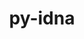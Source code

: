 ---
title: "py-idna"
layout: cache
categories: [package, v0.19]
meta: {"versions": ["3.4"], "compilers": ["gcc@=11.1.0", "gcc@=7.3.1", "gcc@=7.5.0", "oneapi@=2022.1.0"], "oss": ["amzn2", "ubuntu18.04", "ubuntu20.04"], "platforms": ["linux"], "targets": ["aarch64", "neoverse_n1", "x86_64", "x86_64_v3"], "stacks": ["aws-isc", "aws-isc-aarch64", "data-vis-sdk", "e4s", "e4s-oneapi", "ml-cpu", "ml-cuda", "ml-rocm"], "num_specs": 9, "num_specs_by_stack": {"aws-isc-aarch64": 2, "ml-cuda": 2, "ml-cpu": 2, "ml-rocm": 1, "aws-isc": 1, "data-vis-sdk": 1, "e4s": 2, "e4s-oneapi": 1}}
spec_details: [{"hash": "dd2gvpahehifqvkih4ktfct2ldgf5ja5", "compiler": "gcc@=7.3.1", "versions": ["3.4"], "os": "amzn2", "platform": "linux", "target": "aarch64", "variants": ["build_system=python_pip"], "stacks": ["aws-isc-aarch64"], "size": "-", "tarball": "https://binaries.spack.io/releases/v0.19/build_cache/linux-amzn2-aarch64/gcc-7.3.1/py-idna-3.4/linux-amzn2-aarch64-gcc-7.3.1-py-idna-3.4-dd2gvpahehifqvkih4ktfct2ldgf5ja5.spack"}, {"hash": "zqsvuycnxnloxzrc6jjdojindnq2rvcm", "compiler": "gcc@=7.3.1", "versions": ["3.4"], "os": "amzn2", "platform": "linux", "target": "neoverse_n1", "variants": ["build_system=python_pip"], "stacks": ["aws-isc-aarch64"], "size": "-", "tarball": "https://binaries.spack.io/releases/v0.19/build_cache/linux-amzn2-neoverse_n1/gcc-7.3.1/py-idna-3.4/linux-amzn2-neoverse_n1-gcc-7.3.1-py-idna-3.4-zqsvuycnxnloxzrc6jjdojindnq2rvcm.spack"}, {"hash": "cw2wnrvx3emv4uqjfbfg4jpxudazq3bd", "compiler": "gcc@=7.3.1", "versions": ["3.4"], "os": "amzn2", "platform": "linux", "target": "x86_64_v3", "variants": ["build_system=python_pip"], "stacks": ["ml-cuda", "ml-cpu", "ml-rocm"], "size": "-", "tarball": "https://binaries.spack.io/releases/v0.19/build_cache/linux-amzn2-x86_64_v3/gcc-7.3.1/py-idna-3.4/linux-amzn2-x86_64_v3-gcc-7.3.1-py-idna-3.4-cw2wnrvx3emv4uqjfbfg4jpxudazq3bd.spack"}, {"hash": "hyvvchw76mcbiwulvmuwpqoit5uk5f7n", "compiler": "gcc@=7.3.1", "versions": ["3.4"], "os": "amzn2", "platform": "linux", "target": "x86_64_v3", "variants": ["build_system=python_pip"], "stacks": ["aws-isc"], "size": "-", "tarball": "https://binaries.spack.io/releases/v0.19/build_cache/linux-amzn2-x86_64_v3/gcc-7.3.1/py-idna-3.4/linux-amzn2-x86_64_v3-gcc-7.3.1-py-idna-3.4-hyvvchw76mcbiwulvmuwpqoit5uk5f7n.spack"}, {"hash": "kzxvw6a7e6wblqyxd5a7n5awb6ewrm4w", "compiler": "gcc@=7.3.1", "versions": ["3.4"], "os": "amzn2", "platform": "linux", "target": "x86_64_v3", "variants": ["build_system=python_pip"], "stacks": ["ml-cuda", "ml-cpu"], "size": "-", "tarball": "https://binaries.spack.io/releases/v0.19/build_cache/linux-amzn2-x86_64_v3/gcc-7.3.1/py-idna-3.4/linux-amzn2-x86_64_v3-gcc-7.3.1-py-idna-3.4-kzxvw6a7e6wblqyxd5a7n5awb6ewrm4w.spack"}, {"hash": "msrhortbuaczcxglqoaztpxfjlyhlnfx", "compiler": "gcc@=7.5.0", "versions": ["3.4"], "os": "ubuntu18.04", "platform": "linux", "target": "x86_64", "variants": ["build_system=python_pip"], "stacks": ["data-vis-sdk"], "size": "-", "tarball": "https://binaries.spack.io/releases/v0.19/build_cache/linux-ubuntu18.04-x86_64/gcc-7.5.0/py-idna-3.4/linux-ubuntu18.04-x86_64-gcc-7.5.0-py-idna-3.4-msrhortbuaczcxglqoaztpxfjlyhlnfx.spack"}, {"hash": "gnpknch3g6jo7icm6wbt65oc5erzzihi", "compiler": "gcc@=11.1.0", "versions": ["3.4"], "os": "ubuntu20.04", "platform": "linux", "target": "x86_64", "variants": ["build_system=python_pip"], "stacks": ["e4s"], "size": "-", "tarball": "https://binaries.spack.io/releases/v0.19/build_cache/linux-ubuntu20.04-x86_64/gcc-11.1.0/py-idna-3.4/linux-ubuntu20.04-x86_64-gcc-11.1.0-py-idna-3.4-gnpknch3g6jo7icm6wbt65oc5erzzihi.spack"}, {"hash": "kdlhi6kkwwcgjozdjhuagvlyyuvo6kzy", "compiler": "gcc@=11.1.0", "versions": ["3.4"], "os": "ubuntu20.04", "platform": "linux", "target": "x86_64", "variants": ["build_system=python_pip"], "stacks": ["e4s"], "size": "-", "tarball": "https://binaries.spack.io/releases/v0.19/build_cache/linux-ubuntu20.04-x86_64/gcc-11.1.0/py-idna-3.4/linux-ubuntu20.04-x86_64-gcc-11.1.0-py-idna-3.4-kdlhi6kkwwcgjozdjhuagvlyyuvo6kzy.spack"}, {"hash": "pdafprevuedcwuiz4qfic6loh6twxmpj", "compiler": "oneapi@=2022.1.0", "versions": ["3.4"], "os": "ubuntu20.04", "platform": "linux", "target": "x86_64", "variants": ["build_system=python_pip"], "stacks": ["e4s-oneapi"], "size": "-", "tarball": "https://binaries.spack.io/releases/v0.19/build_cache/linux-ubuntu20.04-x86_64/oneapi-2022.1.0/py-idna-3.4/linux-ubuntu20.04-x86_64-oneapi-2022.1.0-py-idna-3.4-pdafprevuedcwuiz4qfic6loh6twxmpj.spack"}]
---